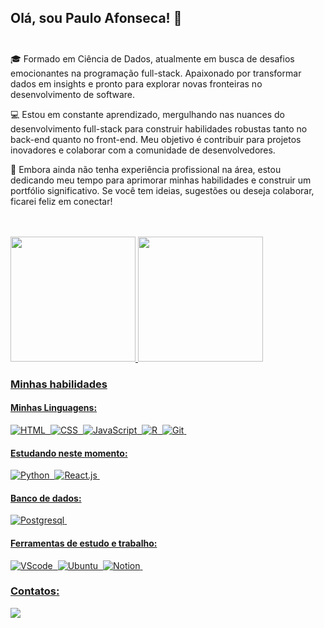 ## Olá, sou Paulo Afonseca! 👋 <br/><br/>

<p>
  🎓 Formado em Ciência de Dados, atualmente em busca de desafios emocionantes na programação full-stack. Apaixonado por transformar dados em insights e pronto para explorar novas fronteiras no desenvolvimento de software.

💻 Estou em constante aprendizado, mergulhando nas nuances do desenvolvimento full-stack para construir habilidades robustas tanto no back-end quanto no front-end. Meu objetivo é contribuir para projetos inovadores e colaborar com a comunidade de desenvolvedores.

🚀 Embora ainda não tenha experiência profissional na área, estou dedicando meu tempo para aprimorar minhas habilidades e construir um portfólio significativo. Se você tem ideias, sugestões ou deseja colaborar, ficarei feliz em conectar!
</p><br/><br/>


<div>
  <a href="https://github.com/Paulo-Afonseca">
    <img height="200cm" src="https://github-readme-stats.vercel.app/api?username=Paulo-Afonseca&show_icons=true&theme=highcontrast&include_all_commits=true&count_private=true"/>
     <img height="200cm" src="https://github-readme-stats.vercel.app/api/top-langs/?username=Paulo-Afonseca&layout=compact&langs_count=16&theme=highcontrast"/>
</div>



### Minhas habilidades

#### Minhas Linguagens:

![HTML](https://img.shields.io/badge/HTML5-E34F26?style=for-the-badge&logo=html5&logoColor=white)&nbsp;
![CSS](https://img.shields.io/badge/CSS3-1572B6?style=for-the-badge&logo=css3&logoColor=white)&nbsp;
![JavaScript](https://img.shields.io/badge/JavaScript-F7DF1E?style=for-the-badge&logo=javascript&logoColor=black)&nbsp;
![R](https://img.shields.io/badge/R-276DC3?style=for-the-badge&logo=r&logoColor=white)&nbsp;
![Git](https://img.shields.io/badge/GIT-E44C30?style=for-the-badge&logo=git&logoColor=white)&nbsp;

#### Estudando neste momento:

![Python](https://img.shields.io/badge/Python-14354C?style=for-the-badge&logo=python&logoColor=white)&nbsp;
![React.js](https://img.shields.io/badge/React-20232A?style=for-the-badge&logo=react&logoColor=61DAFB)&nbsp;

#### Banco de dados:

![Postgresql](https://img.shields.io/badge/PostgreSQL-316192?style=for-the-badge&logo=postgresql&logoColor=white)&nbsp;

#### Ferramentas de estudo e trabalho:

![VScode](https://img.shields.io/badge/vscode-4285F4?style=for-the-badge&logo=vscode&logoColor=white)&nbsp;
![Ubuntu](https://img.shields.io/badge/Ubuntu-E95420?style=for-the-badge&logo=ubuntu&logoColor=white)&nbsp;
![Notion](https://img.shields.io/badge/Notion-000000?style=for-the-badge&logo=notion&logoColor=white)&nbsp;

### Contatos:

<a href="https://www.linkedin.com/in/paulo-afonseca/" target="_blank"><img src="https://img.shields.io/badge/-LinkedIn-%230077B5?style=for-the-badge&logo=linkedin&logoColor=white"  target="_blank"></a> 

